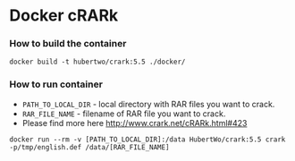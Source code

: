 # Docker cRARk

### How to build the container
```shell script
docker build -t hubertwo/crark:5.5 ./docker/
```

### How to run container
 * ```PATH_TO_LOCAL_DIR``` - local directory with RAR files you want to crack.
 * ```RAR_FILE_NAME``` - filename of RAR file you want to crack. 
 * Please find more here http://www.crark.net/cRARk.html#423
 
```shell script
docker run --rm -v [PATH_TO_LOCAL_DIR]:/data HubertWo/crark:5.5 crark -p/tmp/english.def /data/[RAR_FILE_NAME]
```
